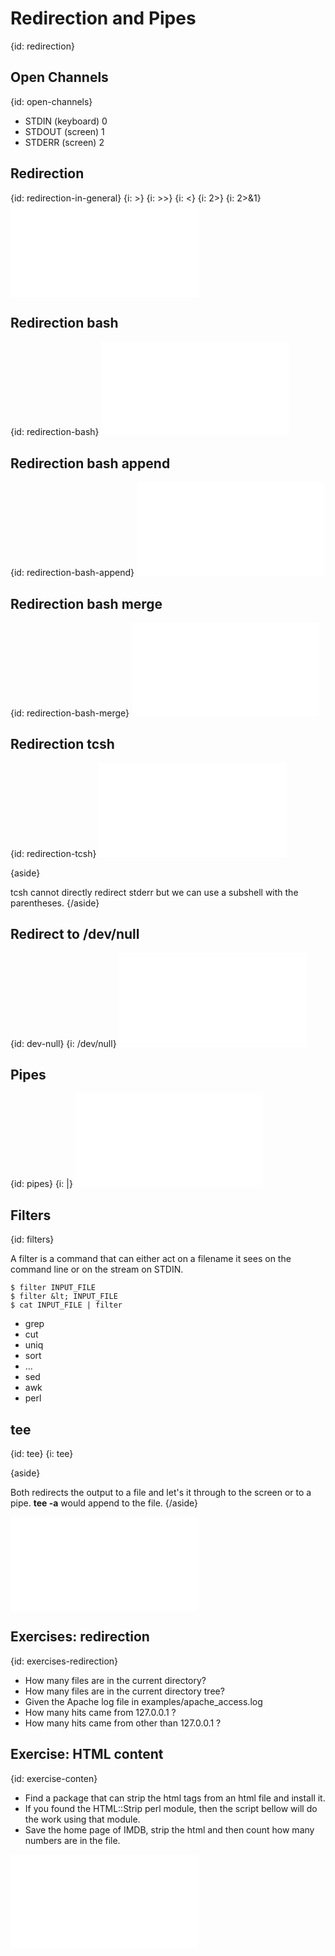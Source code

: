 # Redirection and Pipes
{id: redirection}

## Open Channels
{id: open-channels}

* STDIN   (keyboard) 0
* STDOUT  (screen) 1
* STDERR  (screen) 2



## Redirection
{id: redirection-in-general}
{i: &gt;}
{i: &gt;&gt;}
{i: &lt;}
{i: 2&gt;}
{i: 2&gt;&amp;1}
![](examples/intro/redirection.txt)


## Redirection bash
{id: redirection-bash}
![](examples/intro/redirection_bash.txt)


## Redirection bash append
{id: redirection-bash-append}
![](examples/intro/redirection_bash_append.txt)


## Redirection bash merge
{id: redirection-bash-merge}
![](examples/intro/redirection_bash_merge.txt)


## Redirection tcsh
{id: redirection-tcsh}
![](examples/intro/redirection_tcsh.txt)

{aside}

tcsh cannot directly redirect stderr but we can use a subshell with the parentheses.
{/aside}


## Redirect to /dev/null
{id: dev-null}
{i: /dev/null}
![](examples/intro/redirect_to_dev_null.txt)


## Pipes
{id: pipes}
{i: |}
![](examples/intro/pipes.txt)


## Filters
{id: filters}

A filter is a command that can either act on a filename it sees on the command line or on the stream on STDIN.


```
$ filter INPUT_FILE
$ filter &lt; INPUT_FILE
$ cat INPUT_FILE | filter
```

* grep
* cut
* uniq
* sort
* ...
* sed
* awk
* perl



## tee
{id: tee}
{i: tee}

{aside}

Both redirects the output to a file and let's it through to the screen or to a pipe.
**tee -a** would append to the file.
{/aside}

![](examples/intro/tee.txt)


## Exercises: redirection
{id: exercises-redirection}

* How many files are in the current directory?
* How many files are in the current directory tree?
* Given the Apache log file in examples/apache_access.log
* How many hits came from 127.0.0.1 ?
* How many hits came from other than 127.0.0.1 ?



## Exercise: HTML content
{id: exercise-conten}

* Find a package that can strip the html tags from an html file and install it.
* If you found the HTML::Strip perl module, then the script bellow will do the work using that module.
* Save the home page of IMDB, strip the html and then count how many numbers are in the file.

![](examples/linux/htmlstrip.pl)

